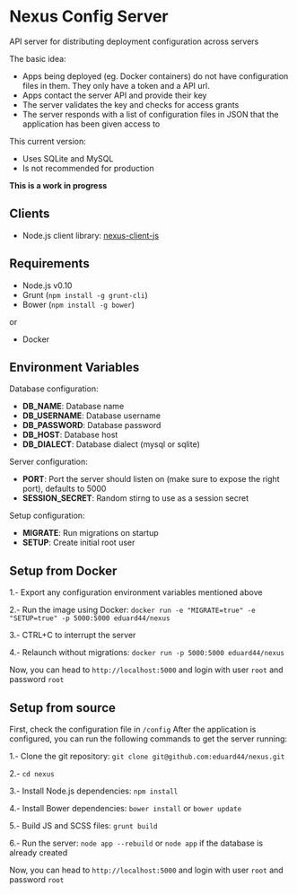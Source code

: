 # Nexus Config Server

API server for distributing deployment configuration across servers

The basic idea:
- Apps being deployed (eg. Docker containers) do not have configuration files in them.
They only have a token and a API url.
- Apps contact the server API and provide their key
- The server validates the key and checks for access grants
- The server responds with a list of configuration files in JSON that the application has been given access to

This current version:
- Uses SQLite and MySQL
- Is not recommended for production

__This is a work in progress__

## Clients

- Node.js client library: [nexus-client-js](https://github.com/eduard44/nexus-client-js)

## Requirements

- Node.js v0.10
- Grunt (`npm install -g grunt-cli`)
- Bower (`npm install -g bower`)

or 

- Docker

## Environment Variables

Database configuration:

- __DB_NAME__: Database name
- __DB_USERNAME__: Database username
- __DB_PASSWORD__: Database password
- __DB_HOST__: Database host
- __DB_DIALECT__: Database dialect (mysql or sqlite)

Server configuration:

- __PORT__: Port the server should listen on (make sure to expose the right port), defaults to 5000
- __SESSION_SECRET__: Random stirng to use as a session secret

Setup configuration:

- __MIGRATE__: Run migrations on startup
- __SETUP__: Create initial root user

## Setup from Docker

1.- Export any configuration environment variables mentioned above

2.- Run the image using Docker:
`docker run -e "MIGRATE=true" -e "SETUP=true" -p 5000:5000 eduard44/nexus`

3.- CTRL+C to interrupt the server

4.- Relaunch without migrations:
`docker run -p 5000:5000 eduard44/nexus`

Now, you can head to `http://localhost:5000` and login with user `root` and password `root`

## Setup from source

First, check the configuration file in `/config`
After the application is configured, you can run the following commands to get the server running:

1.- Clone the git repository: `git clone git@github.com:eduard44/nexus.git`

2.- `cd nexus`

3.- Install Node.js dependencies: `npm install`

4.- Install Bower dependencies: `bower install` or `bower update`

5.- Build JS and SCSS files: `grunt build`

6.- Run the server: `node app --rebuild` or `node app` if the database is already created

Now, you can head to `http://localhost:5000` and login with user `root` and password `root`